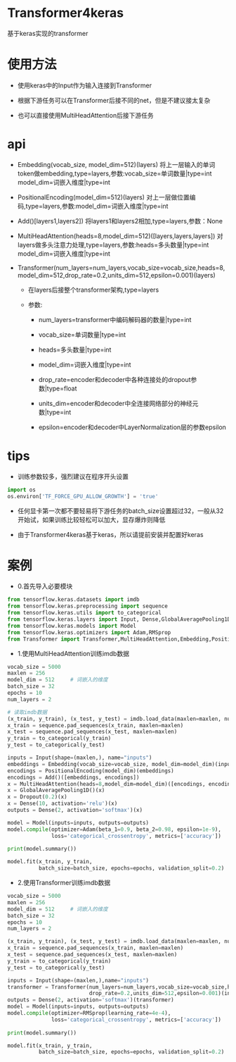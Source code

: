 # Transformer4keras
  
基于keras实现的transformer
  
# 使用方法
  
  - 使用keras中的Input作为输入连接到Transformer
    
  - 根据下游任务可以在Transformer后接不同的net，但是不建议接太复杂
    
  - 也可以直接使用MultiHeadAttention后接下游任务
# api
  
  - Embedding(vocab_size, model_dim=512)(layers) 将上一层输入的单词token做embedding,type=layers,参数:vocab_size=单词数量|type=int model_dim=词嵌入维度|type=int
  
  - PositionalEncoding(model_dim=512)(layers) 对上一层做位置编码,type=layers,参数:model_dim=词嵌入维度|type=int
  
  - Add()[layers1,layers2]) 将layers1和layers2相加,type=layers,参数：None
  
  - MultiHeadAttention(heads=8,model_dim=512)([layers,layers,layers]) 对layers做多头注意力处理,type=layers,参数:heads=多头数量|type=int model_dim=词嵌入维度|type=int
  
  - Transformer(num_layers=num_layers,vocab_size=vocab_size,heads=8,model_dim=512,drop_rate=0.2,units_dim=512,epsilon=0.001)(layers)
    
    - 在layers后接整个transformer架构,type=layers 
      
    - 参数:
        
      - num_layers=transformer中编码解码器的数量|type=int
        
      - vocab_size=单词数量|type=int
        
      - heads=多头数量|type=int
        
      - model_dim=词嵌入维度|type=int
        
      - drop_rate=encoder和decoder中各种连接处的dropout参数|type=float
        
      - units_dim=encoder和decoder中全连接网络部分的神经元数|type=int
        
      - epsilon=encoder和decoder中LayerNormalization层的参数epsilon
  
# tips
  
  - 训练参数较多，强烈建议在程序开头设置
    
  ```python
  import os
  os.environ['TF_FORCE_GPU_ALLOW_GROWTH'] = 'true'
  ```
    
  - 任何显卡第一次都不要轻易将下游任务的batch_size设置超过32，一般从32开始试，如果训练比较轻松可以加大，显存爆炸则降低
    
  - 由于Transformer4keras基于keras，所以请提前安装并配置好keras
  
# 案例
    
  - 0.首先导入必要模块
  ```python
  from tensorflow.keras.datasets import imdb
  from tensorflow.keras.preprocessing import sequence
  from tensorflow.keras.utils import to_categorical
  from tensorflow.keras.layers import Input, Dense,GlobalAveragePooling1D,Dropout
  from tensorflow.keras.models import Model
  from tensorflow.keras.optimizers import Adam,RMSprop
  from Transformer import Transformer,MultiHeadAttention,Embedding,PositionalEncoding,Add
  ```
  - 1.使用MultiHeadAttention训练imdb数据
  ```python
  vocab_size = 5000
  maxlen = 256
  model_dim = 512     # 词嵌入的维度
  batch_size = 32
  epochs = 10
  num_layers = 2

  # 读取imdb数据
  (x_train, y_train), (x_test, y_test) = imdb.load_data(maxlen=maxlen, num_words=vocab_size)
  x_train = sequence.pad_sequences(x_train, maxlen=maxlen)
  x_test = sequence.pad_sequences(x_test, maxlen=maxlen)
  y_train = to_categorical(y_train)
  y_test = to_categorical(y_test)

  inputs = Input(shape=(maxlen,), name="inputs")
  embeddings = Embedding(vocab_size=vocab_size, model_dim=model_dim)(inputs)
  encodings = PositionalEncoding(model_dim)(embeddings)
  encodings = Add()([embeddings, encodings])
  x = MultiHeadAttention(heads=8,model_dim=model_dim)([encodings, encodings, encodings])
  x = GlobalAveragePooling1D()(x)
  x = Dropout(0.2)(x)
  x = Dense(10, activation='relu')(x)
  outputs = Dense(2, activation='softmax')(x)

  model = Model(inputs=inputs, outputs=outputs)
  model.compile(optimizer=Adam(beta_1=0.9, beta_2=0.98, epsilon=1e-9),
                loss='categorical_crossentropy', metrics=['accuracy'])
                
  print(model.summary())
  
  model.fit(x_train, y_train,
            batch_size=batch_size, epochs=epochs, validation_split=0.2)
  ```
    
  - 2.使用Transformer训练imdb数据
    
  ```python
  vocab_size = 5000
  maxlen = 256
  model_dim = 512     # 词嵌入的维度
  batch_size = 32
  epochs = 10
  num_layers = 2

  (x_train, y_train), (x_test, y_test) = imdb.load_data(maxlen=maxlen, num_words=vocab_size)
  x_train = sequence.pad_sequences(x_train, maxlen=maxlen)
  x_test = sequence.pad_sequences(x_test, maxlen=maxlen)
  y_train = to_categorical(y_train)
  y_test = to_categorical(y_test)
  
  inputs = Input(shape=(maxlen,),name="inputs")
  transformer = Transformer(num_layers=num_layers,vocab_size=vocab_size,heads=8,model_dim=model_dim,
                            drop_rate=0.2,units_dim=512,epsilon=0.001)(inputs)
  outputs = Dense(2, activation='softmax')(transformer)
  model = Model(inputs=inputs, outputs=outputs)
  model.compile(optimizer=RMSprop(learning_rate=4e-4),
                loss='categorical_crossentropy', metrics=['accuracy'])
                
  print(model.summary())
  
  model.fit(x_train, y_train,
            batch_size=batch_size, epochs=epochs, validation_split=0.2)
  ```
  

